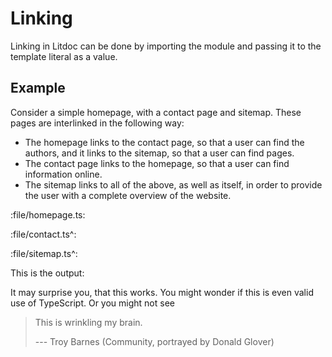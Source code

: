 # Linking

Linking in Litdoc can be done by importing the module and passing it to the
template literal as a value.

## Example

Consider a simple homepage, with a contact page and sitemap. These pages are
interlinked in the following way:

- The homepage links to the contact page, so that a user can find the authors,
  and it links to the sitemap, so that a user can find pages.
- The contact page links to the homepage, so that a user can find information
  online.
- The sitemap links to all of the above, as well as itself, in order to provide
  the user with a complete overview of the website.

:file/homepage.ts:

:file/contact.ts^:

:file/sitemap.ts^:

This is the output:

It may surprise you, that this works. You might wonder if this is even valid use
of TypeScript. Or you might not see

> This is wrinkling my brain.
>
> --- Troy Barnes (Community, portrayed by Donald Glover)
